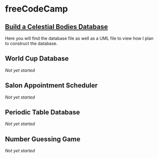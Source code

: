 # freeCodeCamp
## [Build a Celestial Bodies Database](/Build%20a%20Celestial%20Bodies%20Database/)
Here you will find the database file as well as a UML file to view how I plan to construct the database.

## World Cup Database
*Not yet started*

## Salon Appointment Scheduler
*Not yet started*

## Periodic Table Database
*Not yet started*

## Number Guessing Game
*Not yet started*